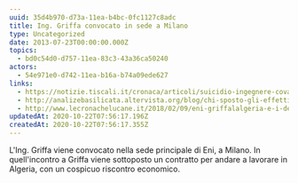 ```yaml
---
uuid: 35d4b970-d73a-11ea-b4bc-0fc1127c8adc
title: Ing. Griffa convocato in sede a Milano
type: Uncategorized
date: 2013-07-23T00:00:00.000Z
topics:
  - bd0c54d0-d757-11ea-83c3-43a36ca50240
actors:
  - 54e971e0-d742-11ea-b16a-b74a09ede627
links:
  - https://notizie.tiscali.it/cronaca/articoli/suicidio-ingegnere-cova-viggiano/
  - http://analizebasilicata.altervista.org/blog/chi-sposto-gli-effetti-personali-di-gianluca-griffa-le-sue-mail-danno-conferme-a-tanti-dubbi/
  - http://www.lecronachelucane.it/2018/02/09/eni-griffalalgeria-e-i-depistaggi-il-caso-sintreccia-con-gli-arresti/
updatedAt: 2020-10-22T07:56:17.196Z
createdAt: 2020-10-22T07:56:17.355Z
---
```


L'Ing. Griffa viene convocato nella sede principale di Eni, a Milano. 
In quell'incontro a Griffa viene sottoposto un contratto per andare a lavorare in Algeria, con un cospicuo riscontro economico.